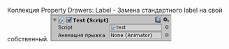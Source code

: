 Коллекция Property Drawers:
Label - Замена стандартного label на свой собственный.
![](Label/label_demo.png)
